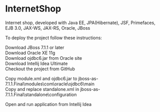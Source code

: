 InternetShop
============

Internet shop, developed with Java EE, JPA(Hibernate), JSF, Primefaces, EJB 3.0, JAX-WS, JAX-RS, Oracle, JBoss  


To deploy the project follow these instructions:  

Download JBoss 7.1.1 or later  
Download Oracle XE 11g  
Download ojdbc6.jar from Oracle site  
Download Intellij Idea Ultimate  
Checkout the project from GitHub  

Copy module.xml and ojdbc6.jar to jboss-as-7.1.1.Final\modules\com\oracle\ojdbc6\main  
Copy and replace standalone.xml in jboss-as-7.1.1.Final\standalone\configuration  

Open and run application from Intellij Idea
